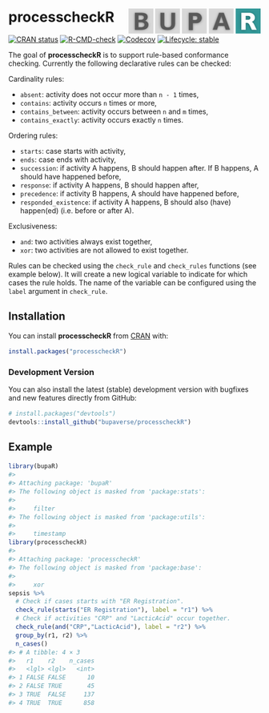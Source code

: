 
<!-- README.md is generated from README.Rmd. Please edit that file -->

# processcheckR <a href="https://bupaverse.github.io/processcheckR/"><img src="man/figures/logo.png" align="right" height="50" /></a>

<!-- badges: start -->

[![CRAN
status](https://www.r-pkg.org/badges/version/processcheckR)](https://CRAN.R-project.org/package=processcheckR)
[![R-CMD-check](https://github.com/bupaverse/processcheckR/actions/workflows/R-CMD-check.yaml/badge.svg)](https://github.com/bupaverse/processcheckR/actions/workflows/R-CMD-check.yaml)
[![Codecov](https://codecov.io/gh/bupaverse/processcheckR/branch/master/graph/badge.svg)](https://app.codecov.io/gh/bupaverse/processcheckR?branch=master)
[![Lifecycle:
stable](https://img.shields.io/badge/lifecycle-stable-brightgreen.svg)](https://lifecycle.r-lib.org/articles/stages.html#stable)
<!-- badges: end -->

The goal of **processcheckR** is to support rule-based conformance
checking. Currently the following declarative rules can be checked:

Cardinality rules:

- `absent`: activity does not occur more than `n - 1` times,
- `contains`: activity occurs `n` times or more,
- `contains_between`: activity occurs between `n` and `m` times,
- `contains_exactly`: activity occurs exactly `n` times.

Ordering rules:

- `starts`: case starts with activity,
- `ends`: case ends with activity,
- `succession`: if activity A happens, B should happen after. If B
  happens, A should have happened before,
- `response`: if activity A happens, B should happen after,
- `precedence`: if activity B happens, A should have happened before,
- `responded_existence`: if activity A happens, B should also (have)
  happen(ed) (i.e. before or after A).

Exclusiveness:

- `and`: two activities always exist together,
- `xor`: two activities are not allowed to exist together.

Rules can be checked using the `check_rule` and `check_rules` functions
(see example below). It will create a new logical variable to indicate
for which cases the rule holds. The name of the variable can be
configured using the `label` argument in `check_rule`.

## Installation

You can install **processcheckR** from
[CRAN](https://cran.r-project.org/) with:

``` r
install.packages("processcheckR")
```

### Development Version

You can also install the latest (stable) development version with
bugfixes and new features directly from GitHub:

``` r
# install.packages("devtools")
devtools::install_github("bupaverse/processcheckR")
```

## Example

``` r
library(bupaR)
#> 
#> Attaching package: 'bupaR'
#> The following object is masked from 'package:stats':
#> 
#>     filter
#> The following object is masked from 'package:utils':
#> 
#>     timestamp
library(processcheckR)
#> 
#> Attaching package: 'processcheckR'
#> The following object is masked from 'package:base':
#> 
#>     xor
sepsis %>%
  # Check if cases starts with "ER Registration".
  check_rule(starts("ER Registration"), label = "r1") %>%
  # Check if activities "CRP" and "LacticAcid" occur together.
  check_rule(and("CRP","LacticAcid"), label = "r2") %>%
  group_by(r1, r2) %>%
  n_cases() 
#> # A tibble: 4 × 3
#>   r1    r2    n_cases
#>   <lgl> <lgl>   <int>
#> 1 FALSE FALSE      10
#> 2 FALSE TRUE       45
#> 3 TRUE  FALSE     137
#> 4 TRUE  TRUE      858
```
